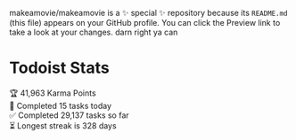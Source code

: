 makeamovie/makeamovie is a ✨ special ✨ repository because its `README.md` (this file) appears on your GitHub profile.
You can click the Preview link to take a look at your changes. darn right ya can

# Todoist Stats

<!-- TODO-IST:START -->
🏆  41,963 Karma Points           
🌸  Completed 15 tasks today           
✅  Completed 29,137 tasks so far           
⏳  Longest streak is 328 days
<!-- TODO-IST:END -->